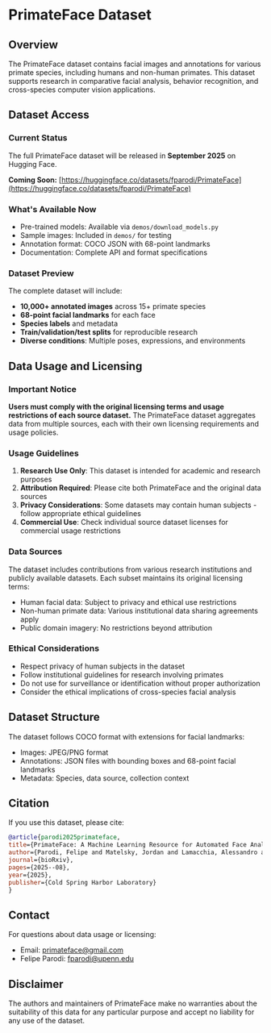 # PrimateFace Dataset

## Overview
The PrimateFace dataset contains facial images and annotations for various primate species, including humans and non-human primates. This dataset supports research in comparative facial analysis, behavior recognition, and cross-species computer vision applications.

## Dataset Access

### Current Status
The full PrimateFace dataset will be released in **September 2025** on Hugging Face.

**Coming Soon:** [https://huggingface.co/datasets/fparodi/PrimateFace](https://huggingface.co/datasets/fparodi/PrimateFace)

### What's Available Now
- Pre-trained models: Available via `demos/download_models.py`
- Sample images: Included in `demos/` for testing
- Annotation format: COCO JSON with 68-point landmarks
- Documentation: Complete API and format specifications

### Dataset Preview
The complete dataset will include:
- **10,000+ annotated images** across 15+ primate species
- **68-point facial landmarks** for each face
- **Species labels** and metadata
- **Train/validation/test splits** for reproducible research
- **Diverse conditions**: Multiple poses, expressions, and environments

## Data Usage and Licensing

### Important Notice
**Users must comply with the original licensing terms and usage restrictions of each source dataset.** The PrimateFace dataset aggregates data from multiple sources, each with their own licensing requirements and usage policies.

### Usage Guidelines
1. **Research Use Only**: This dataset is intended for academic and research purposes
2. **Attribution Required**: Please cite both PrimateFace and the original data sources
3. **Privacy Considerations**: Some datasets may contain human subjects - follow appropriate ethical guidelines
4. **Commercial Use**: Check individual source dataset licenses for commercial usage restrictions

### Data Sources
The dataset includes contributions from various research institutions and publicly available datasets. Each subset maintains its original licensing terms:

- Human facial data: Subject to privacy and ethical use restrictions
- Non-human primate data: Various institutional data sharing agreements apply
- Public domain imagery: No restrictions beyond attribution

### Ethical Considerations
- Respect privacy of human subjects in the dataset
- Follow institutional guidelines for research involving primates
- Do not use for surveillance or identification without proper authorization
- Consider the ethical implications of cross-species facial analysis

## Dataset Structure

The dataset follows COCO format with extensions for facial landmarks:
- Images: JPEG/PNG format
- Annotations: JSON files with bounding boxes and 68-point facial landmarks
- Metadata: Species, data source, collection context

## Citation
If you use this dataset, please cite:

```bibtex
@article{parodi2025primateface,
title={PrimateFace: A Machine Learning Resource for Automated Face Analysis in Human and Non-human Primates},
author={Parodi, Felipe and Matelsky, Jordan and Lamacchia, Alessandro and Segado, Melanie and Jiang, Yaoguang and Regla-Vargas, Alejandra and Sofi, Liala and Kimock, Clare and Waller, Bridget M and Platt, Michael and others},
journal={bioRxiv},
pages={2025--08},
year={2025},
publisher={Cold Spring Harbor Laboratory}
}
```

## Contact
For questions about data usage or licensing:
- Email: primateface@gmail.com
- Felipe Parodi: fparodi@upenn.edu

## Disclaimer
The authors and maintainers of PrimateFace make no warranties about the suitability of this data for any particular purpose and accept no liability for any use of the dataset.